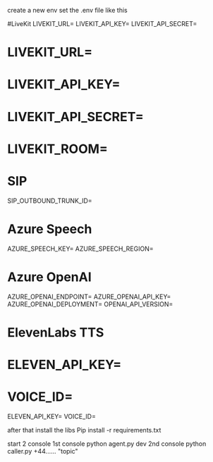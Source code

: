 create a new env
set the .env file like this 

#LiveKit
LIVEKIT_URL=
LIVEKIT_API_KEY=
LIVEKIT_API_SECRET=

# LIVEKIT_URL=
# LIVEKIT_API_KEY=
# LIVEKIT_API_SECRET=
# LIVEKIT_ROOM=
# SIP
SIP_OUTBOUND_TRUNK_ID=

# Azure Speech
AZURE_SPEECH_KEY=
AZURE_SPEECH_REGION=

# Azure OpenAI
AZURE_OPENAI_ENDPOINT=
AZURE_OPENAI_API_KEY=
AZURE_OPENAI_DEPLOYMENT=
OPENAI_API_VERSION=

# ElevenLabs TTS
# ELEVEN_API_KEY=
# VOICE_ID=
ELEVEN_API_KEY=
VOICE_ID=


after that install the libs
Pip install -r requirements.txt

start 2 console
1st console
python agent.py dev
2nd console
python caller.py +44...... "topic"
